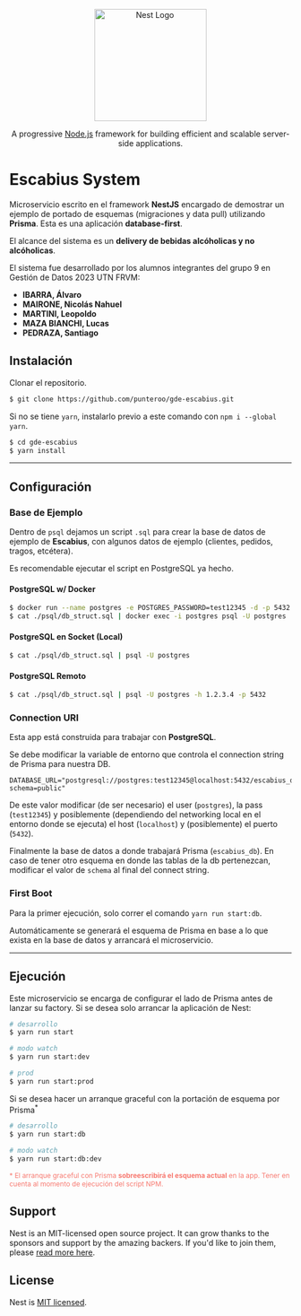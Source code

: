 <p align="center">
  <a href="http://nestjs.com/" target="blank"><img src="https://nestjs.com/img/logo-small.svg" width="200" alt="Nest Logo" /></a>
</p>

[circleci-image]: https://img.shields.io/circleci/build/github/nestjs/nest/master?token=abc123def456
[circleci-url]: https://circleci.com/gh/nestjs/nest

  <p align="center">A progressive <a href="http://nodejs.org" target="_blank">Node.js</a> framework for building efficient and scalable server-side applications.</p>

# Escabius System
Microservicio escrito en el framework **NestJS** encargado de demostrar un ejemplo de portado de esquemas (migraciones y data pull) utilizando **Prisma**. Esta es una aplicación **database-first**.

El alcance del sistema es un **delivery de bebidas alcóholicas y no alcóholicas**.

El sistema fue desarrollado por los alumnos integrantes del grupo 9 en Gestión de Datos 2023 UTN FRVM:
- **IBARRA, Álvaro**
- **MAIRONE, Nicolás Nahuel**
- **MARTINI, Leopoldo**
- **MAZA BIANCHI, Lucas**
- **PEDRAZA, Santiago**

## Instalación

Clonar el repositorio.

```bash
$ git clone https://github.com/punteroo/gde-escabius.git
```

Si no se tiene `yarn`, instalarlo previo a este comando con `npm i --global yarn`.

```bash
$ cd gde-escabius
$ yarn install
```

<hr />

## Configuración
### Base de Ejemplo
Dentro de `psql` dejamos un script `.sql` para crear la base de datos de ejemplo de **Escabius**, con algunos datos de ejemplo (clientes, pedidos, tragos, etcétera).

Es recomendable ejecutar el script en PostgreSQL ya hecho.

#### PostgreSQL w/ Docker
```bash
$ docker run --name postgres -e POSTGRES_PASSWORD=test12345 -d -p 5432:5432 postgres
$ cat ./psql/db_struct.sql | docker exec -i postgres psql -U postgres
```

#### PostgreSQL en Socket (Local)
```bash
$ cat ./psql/db_struct.sql | psql -U postgres
```

#### PostgreSQL Remoto
```bash
$ cat ./psql/db_struct.sql | psql -U postgres -h 1.2.3.4 -p 5432
```

### Connection URI
Esta app está construida para trabajar con **PostgreSQL**.

Se debe modificar la variable de entorno que controla el connection string de Prisma para nuestra DB.

```
DATABASE_URL="postgresql://postgres:test12345@localhost:5432/escabius_db?schema=public"
```

De este valor modificar (de ser necesario) el user (`postgres`), la pass (`test12345`) y posiblemente (dependiendo del networking local en el entorno donde se ejecuta) el host (`localhost`) y (posiblemente) el puerto (`5432`).

Finalmente la base de datos a donde trabajará Prisma (`escabius_db`). En caso de tener otro esquema en donde las tablas de la db pertenezcan, modificar el valor de `schema` al final del connect string.

### First Boot
Para la primer ejecución, solo correr el comando `yarn run start:db`. 

Automáticamente se generará el esquema de Prisma en base a lo que exista en la base de datos y arrancará el microservicio.

<hr />

## Ejecución

Este microservicio se encarga de configurar el lado de Prisma antes de lanzar su factory. Si se desea solo arrancar la aplicación de Nest:

```bash
# desarrollo
$ yarn run start

# modo watch
$ yarn run start:dev

# prod
$ yarn run start:prod
```

Si se desea hacer un arranque graceful con la portación de esquema por Prisma<sup>*</sup>

```bash
# desarrollo
$ yarn run start:db

# modo watch
$ yarn run start:db:dev
```

<p style="color: #f7786f; font-size: 9pt">* El arranque graceful con Prisma <b>sobreescribirá el esquema actual</b> en la app. Tener en cuenta al momento de ejecución del script NPM.</p>

## Support

Nest is an MIT-licensed open source project. It can grow thanks to the sponsors and support by the amazing backers. If you'd like to join them, please [read more here](https://docs.nestjs.com/support).

## License

Nest is [MIT licensed](LICENSE).
